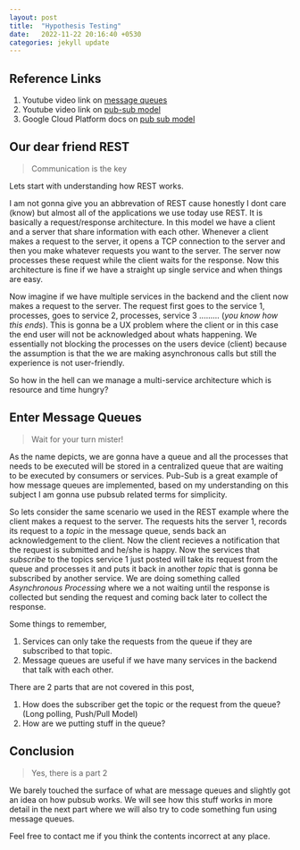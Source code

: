 ```yaml
---
layout: post
title:  "Hypothesis Testing"
date:   2022-11-22 20:16:40 +0530
categories: jekyll update
---
```


## Reference Links
1. Youtube video link on [message queues][hussain-link-2]
2. Youtube video link on [pub-sub model][hussain-link-1]
3. Google Cloud Platform docs on [pub sub model][gcs-pub-sub]

## Our dear friend REST
> Communication is the key

Lets start with understanding how REST works. 

I am not gonna give you an abbrevation of REST cause honestly I dont care (know) but almost all of the applications we use today use REST. It is basically a request/response architecture. In this model we have a client and a server that share information with each other. Whenever a client makes a request to the server, it opens a TCP connection to the server and then you make whatever requests you want to the server. The server now processes these request while the client waits for the response. Now this architecture is fine if we have a straight up single service and when things are easy. 

Now imagine if we have multiple services in the backend and the client now makes a request to the server. The request first goes to the service 1, processes, goes to service 2, processes, service 3 ......... (*you know how this ends*). This is gonna be a UX problem where the client or in this case the end user will not be acknowledged about whats happening. We essentially not blocking the processes on the users device (client) because the assumption is that the we are making asynchronous calls but still the experience is not user-friendly. 

So how in the hell can we manage a multi-service architecture which is resource and time hungry?

## Enter Message Queues
> Wait for your turn mister!

As the name depicts, we are gonna have a queue and all the processes that needs to be executed will be stored in a centralized queue that are waiting to be executed by consumers or services. Pub-Sub is a great example of how message queues are implemented, based on my understanding on this subject I am gonna use pubsub related terms for simplicity. 

So lets consider the same scenario we used in the REST example where the client makes a request to the server. The requests hits the server 1, records its request to a *topic* in the message queue, sends back an acknowledgement to the client. Now the client recieves a notification that the request is submitted and he/she is happy. Now the services that *subscribe* to the topics service 1 just posted will take its request from the queue and processes it and puts it back in another *topic* that is gonna be subscribed by another service. We are doing something called *Asynchronous Processing* where we a not waiting until the response is collected but sending the request and coming back later to collect the response. 

Some things to remember, 
1. Services can only take the requests from the queue if they are subscribed to that topic.
2. Message queues are useful if we have many services in the backend that talk with each other.

There are 2 parts that are not covered in this post, 
1. How does the subscriber get the topic or the request from the queue? (Long polling, Push/Pull Model)
2. How are we putting stuff in the queue? 

## Conclusion
> Yes, there is a part 2

We barely touched the surface of what are message queues and slightly got an idea on how pubsub works. We will see how this stuff works in more detail in the next part where we will also try to code something fun using message queues. 

Feel free to contact me if you think the contents incorrect at any place.




[hussain-link-1]: [https://www.youtube.com/watch?v=O1PgqUqZKTA]
[hussain-link-2]: [https://www.youtube.com/watch?v=DXTHb9TqJOs]
[gcs-pub-sub]: [https://cloud.google.com/pubsub/docs/overview]